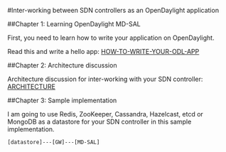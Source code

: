 #Inter-working between SDN controllers as an OpenDaylight application

##Chapter 1: Learning OpenDaylight MD-SAL

First, you need to learn how to write your application on OpenDaylight.

Read this and write a hello app: [HOW-TO-WRITE-YOUR-ODL-APP](./CHAPTER1.md)

##Chapter 2: Architecture discussion

Architecture discussion for inter-working with your SDN controller: [ARCHITECTURE](./CHAPTER2.md)

##Chapter 3: Sample implementation

I am going to use Redis, ZooKeeper, Cassandra, Hazelcast, etcd or MongoDB as a datastore for your SDN controller in this sample implementation.

```
[datastore]---[GW]---[MD-SAL]
```
